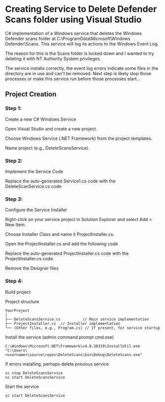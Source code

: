 # Creating Service to Delete Defender Scans folder using Visual Studio  

C# implementation of a Windows service that deletes the Windows Defender scans folder at C:\ProgramData\Microsoft\Windows Defender\Scans. This service will log its actions to the Windows Event Log.

The reason for this is the Scans folder is locked down and I wanted to try deleting it with NT Authority System privileges. 

The service installs correctly, the event log errors indicate some files in the directory are in use and can't be removed.
Next step is likely stop those processes or make this service run before those processes start...

## Project Creation  

### Step 1:  

Create a new C# Windows Service  

Open Visual Studio and create a new project.  

Choose Windows Service (.NET Framework) from the project templates.  

Name project (e.g., DeleteScansService).  

### Step 2:  

Implement the Service Code  

Replace the auto-generated Service1.cs code with the DeleteScanService.cs code  

### Step 3:  

Configure the Service Installer  

Right-click on your service project in Solution Explorer and select Add > New Item.  

Choose Installer Class and name it ProjectInstaller.cs.  

Open the ProjectInstaller.cs and add the following code  

Replace the auto-generated ProjectInstaller.cs code with the ProjectInstaller.cs code.  

Remove the Designer files  

### Step 4:  

Build project  

Project structure  
```  
YourProject
│
├── DeleteScansService.cs          // Main service implementation
├── ProjectInstaller.cs  // Installer implementation
└── (Other files, e.g., Program.cs) // If present, for service startup
```  

Install the service (admin command prompt cmd.exe)  
```  
C:\Windows\Microsoft.NET\Framework\v4.0.30319\InstallUtil.exe "C:\Users\<username>\source\repos\DeleteScans\bin\Debug\DeleteScans.exe"
```  

If errors installing, perhaps delete previous service  
```  
sc stop DeleteScansService
sc start DeleteScansService
```  

Start the service  
```  
sc start DeleteScansService
```  



